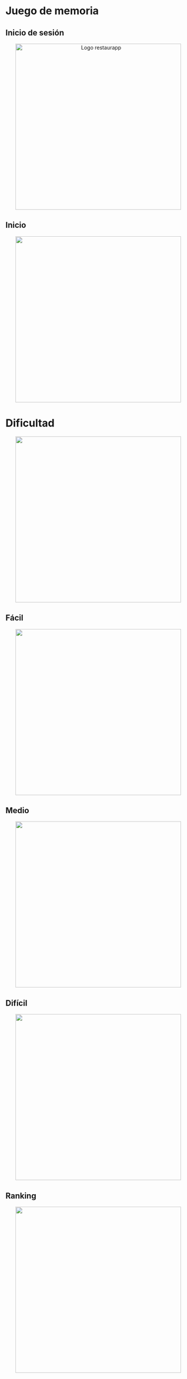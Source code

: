 # Juego de memoria

## Inicio de sesión

<p align="center">
 <img width="450" src="https://firebasestorage.googleapis.com/v0/b/pps-sp-2024.appspot.com/o/logogithub.png?alt=media&token=f9cf8bda-a77e-4651-9ad3-bd4cd2bbf773" alt="Logo restaurapp">
</p>

## Inicio

<p align="center">
 <img width="450" src="https://github.com/user-attachments/assets/3bf14eaf-58f6-4f44-bcf5-ac6bf23e2b3e">
</p>

# Dificultad

<p align="center">
 <img width="450" src="https://github.com/user-attachments/assets/fa9e2692-e289-4afd-8201-0b99cbfbd9fb">
</p>

## Fácil

<p align="center">
 <img width="450" src="https://github.com/user-attachments/assets/aef74529-bde1-4807-886e-fccf7e3f1e76">
</p>

## Medio 

<p align="center">
 <img width="450" src="https://github.com/user-attachments/assets/4f90bec6-636a-4177-824f-ad64c998e447">
</p>

## Difícil

<p align="center">
 <img width="450" src="https://github.com/user-attachments/assets/bce4f11c-d21e-4f62-a826-fe664725e291">
</p>

## Ranking

<p align="center">
 <img width="450" src="hhttps://github.com/user-attachments/assets/18957ed7-a499-4eb6-8182-9fec1f80de55">
</p>

